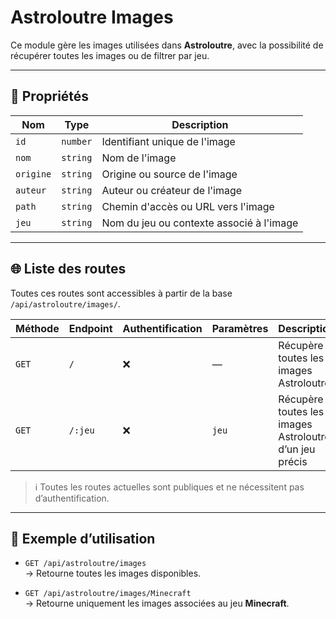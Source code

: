 # Astroloutre Images

Ce module gère les images utilisées dans **Astroloutre**, avec la possibilité de récupérer toutes les images ou de filtrer par jeu.

---

## 📄 Propriétés

| Nom       | Type     | Description                                                    |
|-----------|----------|----------------------------------------------------------------|
| `id`      | `number` | Identifiant unique de l'image                                  |
| `nom`     | `string` | Nom de l'image                                                 |
| `origine` | `string` | Origine ou source de l'image                                   |
| `auteur`  | `string` | Auteur ou créateur de l'image                                  |
| `path`    | `string` | Chemin d'accès ou URL vers l'image                             |
| `jeu`     | `string` | Nom du jeu ou contexte associé à l'image                       |

---

## 🌐 Liste des routes

Toutes ces routes sont accessibles à partir de la base `/api/astroloutre/images/`.

| Méthode | Endpoint           | Authentification | Paramètres | Description                                             |
|---------|--------------------|------------------|------------|---------------------------------------------------------|
| `GET`   | `/`                | ❌                | —          | Récupère toutes les images Astroloutre                  |
| `GET`   | `/:jeu`            | ❌                | `jeu`      | Récupère toutes les images Astroloutre d’un jeu précis  |

> ℹ️ Toutes les routes actuelles sont publiques et ne nécessitent pas d’authentification.

---

## 📌 Exemple d’utilisation

- `GET /api/astroloutre/images`  
  → Retourne toutes les images disponibles.

- `GET /api/astroloutre/images/Minecraft`  
  → Retourne uniquement les images associées au jeu **Minecraft**.
